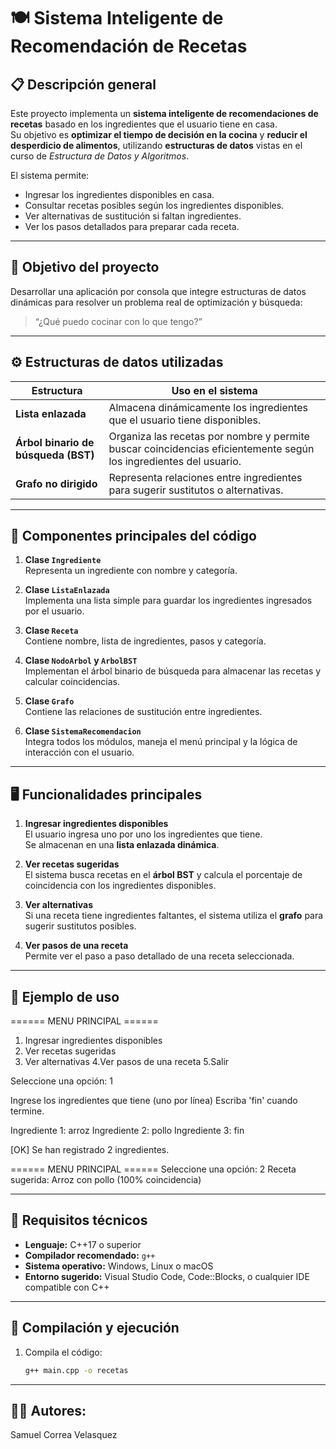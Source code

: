 # 🍽️ Sistema Inteligente de Recomendación de Recetas

## 📋 Descripción general
Este proyecto implementa un **sistema inteligente de recomendaciones de recetas** basado en los ingredientes que el usuario tiene en casa.  
Su objetivo es **optimizar el tiempo de decisión en la cocina** y **reducir el desperdicio de alimentos**, utilizando **estructuras de datos** vistas en el curso de *Estructura de Datos y Algoritmos*.

El sistema permite:
- Ingresar los ingredientes disponibles en casa.  
- Consultar recetas posibles según los ingredientes disponibles.  
- Ver alternativas de sustitución si faltan ingredientes.  
- Ver los pasos detallados para preparar cada receta.  

---

## 🧠 Objetivo del proyecto
Desarrollar una aplicación por consola que integre estructuras de datos dinámicas para resolver un problema real de optimización y búsqueda:

> “¿Qué puedo cocinar con lo que tengo?”

---

## ⚙️ Estructuras de datos utilizadas

| Estructura | Uso en el sistema |
|-------------|------------------|
| **Lista enlazada** | Almacena dinámicamente los ingredientes que el usuario tiene disponibles. |
| **Árbol binario de búsqueda (BST)** | Organiza las recetas por nombre y permite buscar coincidencias eficientemente según los ingredientes del usuario. |
| **Grafo no dirigido** | Representa relaciones entre ingredientes para sugerir sustitutos o alternativas. |

---

## 🧩 Componentes principales del código

1. **Clase `Ingrediente`**  
   Representa un ingrediente con nombre y categoría.

2. **Clase `ListaEnlazada`**  
   Implementa una lista simple para guardar los ingredientes ingresados por el usuario.

3. **Clase `Receta`**  
   Contiene nombre, lista de ingredientes, pasos y categoría.

4. **Clase `NodoArbol` y `ArbolBST`**  
   Implementan el árbol binario de búsqueda para almacenar las recetas y calcular coincidencias.

5. **Clase `Grafo`**  
   Contiene las relaciones de sustitución entre ingredientes.

6. **Clase `SistemaRecomendacion`**  
   Integra todos los módulos, maneja el menú principal y la lógica de interacción con el usuario.

---

## 🖥️ Funcionalidades principales

1. **Ingresar ingredientes disponibles**  
   El usuario ingresa uno por uno los ingredientes que tiene.  
   Se almacenan en una **lista enlazada dinámica**.

2. **Ver recetas sugeridas**  
   El sistema busca recetas en el **árbol BST** y calcula el porcentaje de coincidencia con los ingredientes disponibles.

3. **Ver alternativas**  
   Si una receta tiene ingredientes faltantes, el sistema utiliza el **grafo** para sugerir sustitutos posibles.

4. **Ver pasos de una receta**  
   Permite ver el paso a paso detallado de una receta seleccionada.

---

## 🧪 Ejemplo de uso

====== MENU PRINCIPAL ======

1. Ingresar ingredientes disponibles
2. Ver recetas sugeridas
3. Ver alternativas
4.Ver pasos de una receta
5.Salir

Seleccione una opción: 1

Ingrese los ingredientes que tiene (uno por línea)
Escriba 'fin' cuando termine.

Ingrediente 1: arroz
Ingrediente 2: pollo
Ingrediente 3: fin

[OK] Se han registrado 2 ingredientes.

====== MENU PRINCIPAL ======
Seleccione una opción: 2
Receta sugerida: Arroz con pollo (100% coincidencia)

---

## 🧱 Requisitos técnicos

- **Lenguaje:** C++17 o superior  
- **Compilador recomendado:** `g++`  
- **Sistema operativo:** Windows, Linux o macOS  
- **Entorno sugerido:** Visual Studio Code, Code::Blocks, o cualquier IDE compatible con C++

---

## 🚀 Compilación y ejecución

1. Compila el código:
   ```bash
   g++ main.cpp -o recetas

---

## 👨‍💻 Autores:

Samuel Correa Velasquez
